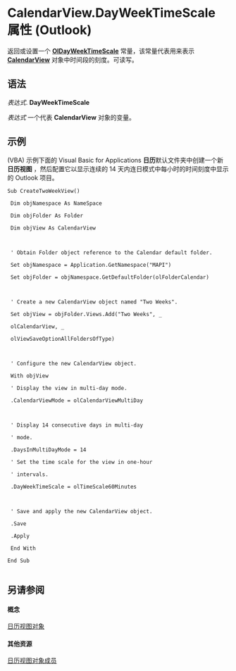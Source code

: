 
# CalendarView.DayWeekTimeScale 属性 (Outlook)

返回或设置一个  **[OlDayWeekTimeScale](9d594154-acf4-d4b4-fdb3-70f191ac638a.md)** 常量，该常量代表用来表示 **[CalendarView](37e078b9-9fc6-5894-b043-06d7257666a8.md)** 对象中时间段的刻度。可读写。


## 语法

 _表达式_. **DayWeekTimeScale**

 _表达式_ 一个代表 **CalendarView** 对象的变量。


## 示例

(VBA) 示例下面的 Visual Basic for Applications **日历**默认文件夹中创建一个新 **日历视图** ，然后配置它以显示连续的 14 天内连日模式中每小时的时间刻度中显示的 Outlook 项目。


```
Sub CreateTwoWeekView() 
 
 Dim objNamespace As NameSpace 
 
 Dim objFolder As Folder 
 
 Dim objView As CalendarView 
 
 
 
 ' Obtain Folder object reference to the Calendar default folder. 
 
 Set objNamespace = Application.GetNamespace("MAPI") 
 
 Set objFolder = objNamespace.GetDefaultFolder(olFolderCalendar) 
 
 
 
 ' Create a new CalendarView object named "Two Weeks". 
 
 Set objView = objFolder.Views.Add("Two Weeks", _ 
 
 olCalendarView, _ 
 
 olViewSaveOptionAllFoldersOfType) 
 
 
 
 ' Configure the new CalendarView object. 
 
 With objView 
 
 ' Display the view in multi-day mode. 
 
 .CalendarViewMode = olCalendarViewMultiDay 
 
 
 
 ' Display 14 consecutive days in multi-day 
 
 ' mode. 
 
 .DaysInMultiDayMode = 14 
 
 ' Set the time scale for the view in one-hour 
 
 ' intervals. 
 
 .DayWeekTimeScale = olTimeScale60Minutes 
 
 
 
 ' Save and apply the new CalendarView object. 
 
 .Save 
 
 .Apply 
 
 End With 
 
End Sub 
 

```


## 另请参阅


#### 概念


[日历视图对象](37e078b9-9fc6-5894-b043-06d7257666a8.md)
#### 其他资源


[日历视图对象成员](c8ee2de7-d65c-90b2-0d63-5fa584c7c500.md)